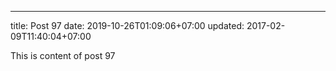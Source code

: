 ---
title: Post 97
date: 2019-10-26T01:09:06+07:00
updated: 2017-02-09T11:40:04+07:00

This is content of post 97